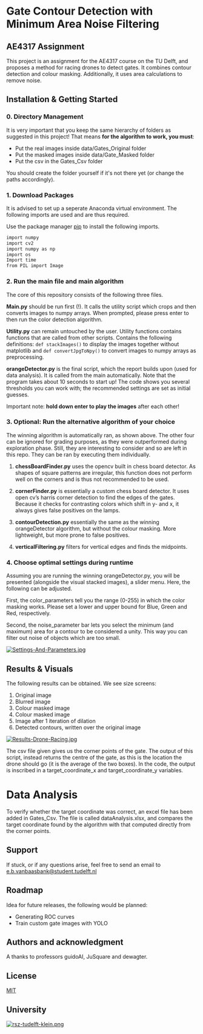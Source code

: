 # Gate Contour Detection with Minimum Area Noise Filtering 
## AE4317 Assignment

This project is an assignment for the AE4317 course on the TU Delft, and proposes a method for racing drones to detect gates. It combines contour detection and colour masking. Additionally, it uses area calculations to remove noise. 

## Installation & Getting Started

### 0. Directory Management

It is very important that you keep the same hierarchy of folders as suggested in this project! That means **for the algorithm to work, you must**:

- Put the real images inside data/Gates_Original folder
- Put the masked images inside data/Gate_Masked folder 
- Put the csv in the Gates_Csv folder 

You should create the folder yourself if it's not there yet (or change the paths accordingly). 

### 1. Download Packages 

It is advised to set up a seperate Anaconda virtual environment. The following imports are used and are thus required.

Use the package manager [pip](https://pip.pypa.io/en/stable/) to install the following imports.

```bash
import numpy
import cv2
import numpy as np
import os
Import time
from PIL import Image
```

### 2. Run the main file and main algorithm

The core of this repository consists of the following three files. 

**Main.py** should be run first (!). It calls the utility script which crops and then converts images to numpy arrays. When prompted, please press enter to then run the color detection algorithm. 

**Utility.py** can remain untouched by the user. Utility functions contains functions that are called from other scripts. Contains the following definitions: ```def stackImages()``` to display the images together without matplotlib and ```def convertJpgToNpy()``` to convert images to numpy arrays as preprocessing. 

**orangeDetector.py** is the final script, which the report builds upon (used for data analysis). It is called from the main automatically. Note that the program takes about 10 seconds to start up! The code shows you several thresholds you can work with; the recommended settings are set as initial guesses.

Important note: **hold down enter to play the images** after each other!

### 3. Optional: Run the alternative algorithm of your choice

The winning algorithm is automatically ran, as shown above. The other four can be ignored for grading purposes, as they were outperformed during exploration phase. Still, they are interesting to consider and so are left in this repo. They can be ran by executing them individually. 

1. **chessBoardFinder.py** uses the opencv built in chess board detector. As shapes of square patterns are irregular, this function does not perform well on the corners and is thus not recommended to be used. 

2. **cornerFinder.py** is essentially a custom chess board detector. It uses open cv’s harris corner detection to find the edges of the gates. Because it checks for contrasting colors which shift in y- and x, it always gives false positives on the lamps.

3. **contourDetection.py** essentially the same as the winning orangeDetector algorithm, but without the colour masking. More lightweight, but more prone to false positives.

4. **verticalFiltering.py** filters for vertical edges and finds the midpoints.

### 4. Choose optimal settings during runtime

Assuming you are running the winning orangeDetector.py, you will be presented (alongside the visual stacked images), a slider menu. Here, the following can be adjusted.

First, the color_parameters tell you the range (0-255) in which the color masking works. Please set a lower and upper bound for Blue, Green and Red, respectively.

Second, the noise_parameter bar lets you select the minimum (and maximum) area for a contour to be considered a unity. This way you can filter out noise of objects which are too small.

[![Settings-And-Parameters.jpg](https://i.postimg.cc/fTGWfVvQ/Settings-And-Parameters.jpg)](https://postimg.cc/jLhrsd9M)

## Results & Visuals

The following results can be obtained. We see size screens:

1. Original image
2. Blurred image
3. Colour masked image
4. Colour masked image
5. Image after 1 iteration of dilation
6. Detected contours, written over the original image


[![Results-Drone-Racing.jpg](https://i.postimg.cc/SN2N96CG/Results-Drone-Racing.jpg)](https://postimg.cc/7f4k8TBC)

The csv file given gives us the corner points of the gate. The output of this script, instead returns the centre of the gate, as this is the location the drone should go (it is the average of the two boxes). In the code, the output is inscribed in a target_coordinate_x and target_coordinate_y variables.

# Data Analysis

To verify whether the target coordinate was correct, an excel file has been added in Gates_Csv. The file is called dataAnalysis.xlsx, and compares the target coordinate found by the algorithm with that computed directly from the corner points.

## Support

If stuck, or if any questions arise, feel free to send an email to e.b.vanbaasbank@student.tudelft.nl

## Roadmap
Idea for future releases, the following would be planned:

- Generating ROC curves
- Train custom gate images with YOLO 

## Authors and acknowledgment

A thanks to professors guidoAI, JuSquare and dewagter.

## License
[MIT](https://choosealicense.com/licenses/mit/)

## University
[![rsz-tudelft-klein.png](https://i.postimg.cc/dQGW41rc/rsz-tudelft-klein.png)](https://postimg.cc/F1sgKhTT) 









